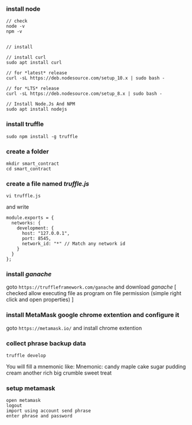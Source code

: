 
### install node
```
// check
node -v
npm -v


// install

// install curl
sudo apt install curl

// for *latest* release
curl -sL https://deb.nodesource.com/setup_10.x | sudo bash -

// for *LTS* release
curl -sL https://deb.nodesource.com/setup_8.x | sudo bash -

// Install Node.Js And NPM
sudo apt install nodejs

```

### install truffle

`sudo npm install -g truffle`

### create a folder

```
mkdir smart_contract
cd smart_contract
```

### create a file named *truffle.js* 

`vi truffle.js`

and write

```
module.exports = {
  networks: {
    development: {
      host: "127.0.0.1",
      port: 8545,
      network_id: "*" // Match any network id
    }
  }
};

```

### install *ganache*

goto `https://truffleframework.com/ganache` and download *ganache*
[ checked allow executing file as program on file permission (simple right click and open properties) ]

### install MetaMask google chrome extention and configure it
goto `https://metamask.io/` and install chrome extention

### collect phrase backup data
`truffle develop`

You will fill a mnemonic like:
Mnemonic: candy maple cake sugar pudding cream another rich big crumble sweet treat

### setup metamask
```
open metamask 
logout
import using account send phrase
enter phrase and password
```
